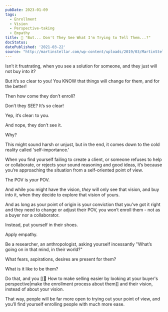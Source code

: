 ```yaml
---
pubDate: 2023-01-09
tags:
  - Enrollment
  - Vision
  - Perspective-taking
  - Empathy
title: 📄 "But... Don't They See What I'm Trying to Tell Them...?"
docStatus:
datePublished: '2021-03-22'
source: "http://martinstellar.com/wp-content/uploads/2019/03/MartinStellar_Coaching_Illustrations_Empathy-and-enrollment-1024x768.png"
---
```


Isn’t it frustrating, when you see a solution for someone, and they just will not buy into it?

But it’s so clear to you! You KNOW that things will change for them, and for the better!

Then how come they don’t enroll?

Don’t they SEE? It’s so clear!

Yep, it’s clear: to you.

And nope, they don’t see it.

Why?

This might sound harsh or unjust, but in the end, it comes down to the cold reality called 'self-importance.'

When you find yourself failing to create a client, or someone refuses to help or collaborate, or rejects your sound reasoning and good ideas, it’s because you’re approaching the situation from a self-oriented point of view.

The POV is <em>your</em> POV.

And while you might have the vision, <em>they</em> will only see that vision, and buy into it, when they decide to explore that vision of yours.

And as long as your point of origin is your conviction that you’ve got it right and they need to change or adjust their POV, you won’t enroll them - not as a buyer nor a collaborator.

Instead, put yourself in their shoes.

Apply empathy.

Be a researcher, an anthropologist, asking yourself incessantly "What’s going on in that mind, in their world?"

What fears, aspirations, desires are present for them?

What is it like to be them?

Do that, and you [[📄 How to make selling easier by looking at your buyer's perspective|make the enrollment process about them]] and their vision, instead of about your vision.

That way, people will be far more open to trying out your point of view, and you’ll find yourself enrolling people with much more ease.
